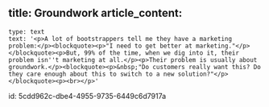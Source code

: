 title: Groundwork
article_content:
  -
    type: text
    text: '<p>A lot of bootstrappers tell me they have a marketing problem:</p><blockquote><p>"I need to get better at marketing."</p></blockquote><p>But, 99% of the time, when we dig into it, their problem isn''t marketing at all.</p><p>Their problem is usually about groundwork.</p><blockquote><p>&nbsp;"Do customers really want this? Do they care enough about this to switch to a new solution?"</p></blockquote><p><br></p>'
id: 5cdd962c-dbe4-4955-9735-6449c6d7917a
